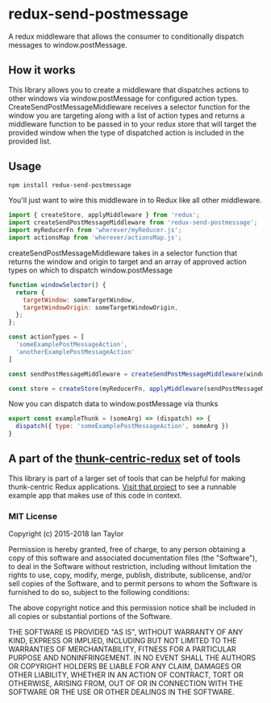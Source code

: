 # redux-send-postmessage
A redux middleware that allows the consumer to conditionally dispatch messages to window.postMessage.


## How it works
This library allows you to create a middleware that dispatches actions to other windows via window.postMessage for configured action types. CreateSendPostMessageMiddleware receives a selector function for the window you are targeting along with a list of action types and returns a middleware function to be passed in to your redux store that will target the provided window when the type of dispatched action is included in the provided list.


## Usage

```bash
npm install redux-send-postmessage
```

You'll just want to wire this middleware in to Redux like all other middleware.
```js
import { createStore, applyMiddleware } from 'redux';
import createSendPostMessageMiddleware from 'redux-send-postmessage';
import myReducerFn from 'wherever/myReducer.js';
import actionsMap from 'wherever/actionsMap.js';

```
createSendPostMessageMiddleware takes in a selector function that returns the window and origin to target and an array of approved action types on which to dispatch window.postMessage

```js
function windowSelector() {
  return {
    targetWindow: someTargetWindow,
    targetWindowOrigin: someTargetWindowOrigin,
  };
};

const actionTypes = [
  'someExamplePostMessageAction',
  'anotherExamplePostMessageAction'
]

const sendPostMessageMiddleware = createSendPostMessageMiddleware(windowSelector, actionsMap);

const store = createStore(myReducerFn, applyMiddleware(sendPostMessageMiddleware));
```

Now you can dispatch data to window.postMessage via thunks
```js
export const exampleThunk = (someArg) => (dispatch) => {
  dispatch({ type: 'someExamplePostMessageAction', someArg })
}
```


## A part of the [thunk-centric-redux](//github.com/itaylor/thunk-centric-redux) set of tools
This library is part of a larger set of tools that can be helpful for making thunk-centric Redux applications.  [Visit that project](//github.com/itaylor/thunk-centric-redux) to see a runnable example app that makes use of this code in context.

### MIT License
Copyright (c) 2015-2018 Ian Taylor

Permission is hereby granted, free of charge, to any person obtaining a copy of this software and associated documentation files (the "Software"), to deal in the Software without restriction, including without limitation the rights to use, copy, modify, merge, publish, distribute, sublicense, and/or sell copies of the Software, and to permit persons to whom the Software is furnished to do so, subject to the following conditions:

The above copyright notice and this permission notice shall be included in all copies or substantial portions of the Software.

THE SOFTWARE IS PROVIDED "AS IS", WITHOUT WARRANTY OF ANY KIND, EXPRESS OR IMPLIED, INCLUDING BUT NOT LIMITED TO THE WARRANTIES OF MERCHANTABILITY, FITNESS FOR A PARTICULAR PURPOSE AND NONINFRINGEMENT. IN NO EVENT SHALL THE AUTHORS OR COPYRIGHT HOLDERS BE LIABLE FOR ANY CLAIM, DAMAGES OR OTHER LIABILITY, WHETHER IN AN ACTION OF CONTRACT, TORT OR OTHERWISE, ARISING FROM, OUT OF OR IN CONNECTION WITH THE SOFTWARE OR THE USE OR OTHER DEALINGS IN THE SOFTWARE.
